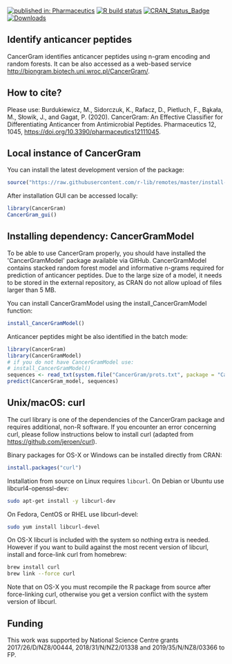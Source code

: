 [![published in: Pharmaceutics](https://img.shields.io/badge/published%20in-Pharmaceutics-green.svg)](https://doi.org/10.3390/pharmaceutics12111045)
[![R build status](https://github.com/BioGenies/CancerGram/workflows/R-CMD-check/badge.svg)](https://github.com/BioGenies/CancerGram/actions)
[![CRAN_Status_Badge](http://www.r-pkg.org/badges/version/CancerGram)](https://cran.r-project.org/package=CancerGram)
[![Downloads](http://cranlogs.r-pkg.org/badges/CancerGram)](https://cran.r-project.org/package=CancerGram)

Identify anticancer peptides
-------------------------

CancerGram identifies anticancer peptides using n-gram encoding and random forests. It can be also accessed as a web-based service http://biongram.biotech.uni.wroc.pl/CancerGram/. 

How to cite?
-------------------------
Please use: Burdukiewicz, M., Sidorczuk, K., Rafacz, D., Pietluch, F., Bąkała, M., Słowik, J., and Gagat, P. (2020). CancerGram: An Effective Classifier for Differentiating Anticancer from Antimicrobial Peptides. Pharmaceutics 12, 1045, https://doi.org/10.3390/pharmaceutics12111045.

Local instance of CancerGram
------------------------

You can install the latest development version of the package:

```R
source("https://raw.githubusercontent.com/r-lib/remotes/master/install-github.R")$value("BioGenies/CancerGram")
```

After installation GUI can be accessed locally:

```R
library(CancerGram)
CancerGram_gui()
```


Installing dependency: CancerGramModel
------------------------
To be able to use CancerGram properly, you should have installed the 'CancerGramModel' package available via GitHub. 
CancerGramModel contains stacked random forest model and informative n-grams required for prediction of anticancer peptides.
Due to the large size of a model, it needs to be stored in the external repository, as CRAN do not allow upload of files
larger than 5 MB. 

You can install CancerGramModel using the install_CancerGramModel function:

```R
install_CancerGramModel()
```

Anticancer peptides might be also identified in the batch mode:

```R
library(CancerGram)
library(CancerGramModel)
# if you do not have CancerGramModel use:
# install_CancerGramModel()
sequences <- read_txt(system.file("CancerGram/prots.txt", package = "CancerGram"))
predict(CancerGram_model, sequences)
```

Unix/macOS: curl
------------------------

The curl library is one of the dependencies of the CancerGram package and requires additional, non-R software. If you encounter an error concerning curl, please follow instructions below to install curl (adapted from https://github.com/jeroen/curl).

Binary packages for OS-X or Windows can be installed directly from CRAN:

```r
install.packages("curl")
```

Installation from source on Linux requires `libcurl`. On Debian or Ubuntu use libcurl4-openssl-dev:

```bash
sudo apt-get install -y libcurl-dev
```

On Fedora, CentOS or RHEL use libcurl-devel:

```bash
sudo yum install libcurl-devel
```

On OS-X libcurl is included with the system so nothing extra is needed. However if you want to build against the most recent version of libcurl, install and force-link curl from homebrew:

```bash
brew install curl
brew link --force curl
```

Note that on OS-X you must recompile the R package from source after force-linking curl, otherwise you get a version conflict with the system version of libcurl.

Funding
------------------------
This work was supported by National Science Centre grants 2017/26/D/NZ8/00444, 2018/31/N/NZ2/01338 and 2019/35/N/NZ8/03366 to FP.
